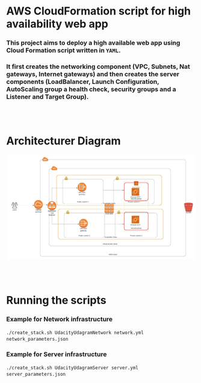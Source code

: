# AWS CloudFormation script for high availability web app

### This project aims to deploy a high available web app using Cloud Formation script written in `YAML`.
### It first creates the networking component (VPC, Subnets, Nat gateways, Internet gateways) and then creates the server components (LoadBalancer, Launch Configuration, AutoScaling group a health check, security groups and a Listener and Target Group).
<br/>
<br/>

# Architecturer Diagram

![Architecturer Diagram](architecture_diagram.jpeg)

<br/>
<br/>

# Running the scripts


### Example for Network infrastructure
``
./create_stack.sh UdacityUdagramNetwork network.yml network_parameters.json 
``

### Example for Server infrastructure

``
./create_stack.sh UdacityUdagramServer server.yml server_parameters.json
``
